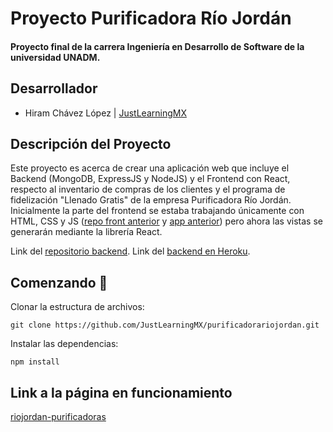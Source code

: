 # Proyecto Purificadora Río Jordán

#### Proyecto final de la carrera Ingeniería en Desarrollo de Software de la universidad UNADM.

## Desarrollador
- Hiram Chávez López | [JustLearningMX](https://github.com/JustLearningMX)

## Descripción del Proyecto
Este proyecto es acerca de crear una aplicación web que incluye el Backend (MongoDB, ExpressJS y NodeJS) y el Frontend con React, respecto al inventario de compras de los clientes y el programa de fidelización "Llenado Gratis" de la empresa Purificadora Río Jordán. Inicialmente la parte del frontend se estaba trabajando únicamente con HTML, CSS y JS ([repo front anterior](https://github.com/JustLearningMX/purificadora) y [app anterior](https://purificadora-rio-jordan.herokuapp.com/)) pero ahora las vistas se generarán mediante la librería React.

Link del [repositorio backend](https://github.com/JustLearningMX/purificadora_api).
Link del [backend en Heroku](https://purificadora-rio-jordan-api.herokuapp.com/v1/api-docs).

## Comenzando 🚀

Clonar la estructura de archivos:
```
git clone https://github.com/JustLearningMX/purificadorariojordan.git
```

Instalar las dependencias:
```
npm install
```

## Link a la página en funcionamiento
[riojordan-purificadoras](https://riojordan-purificadoras.herokuapp.)